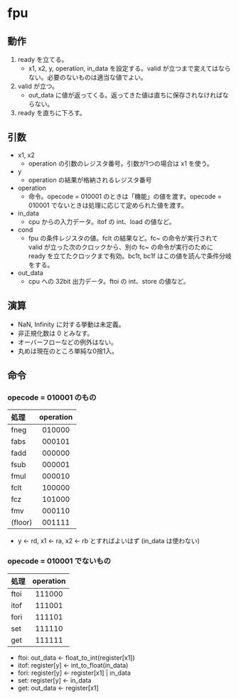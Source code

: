 # fpu

## 動作
1. ready を立てる。
    - x1, x2, y, operation, in_data を設定する。valid が立つまで変えてはならない。必要のないものは適当な値でよい。
1. valid が立つ。
    - out_data に値が返ってくる。返ってきた値は直ちに保存されなければならない。
1. ready を直ちに下ろす。

## 引数
- x1, x2
    - operation の引数のレジスタ番号。引数が1つの場合は x1 を使う。
- y
    - operation の結果が格納されるレジスタ番号
- operation
    - 命令。opecode = 010001 のときは「機能」の値を渡す。opecode = 010001 でないときは処理に応じて定められた値を渡す。
- in_data
    - cpu からの入力データ。itof の int、load の値など。
- cond
    - fpu の条件レジスタの値。fclt の結果など。fc~ の命令が実行されて valid が立った次のクロックから、別の fc~ の命令が実行のために ready を立てたクロックまで有効。bc1t, bc1f はこの値を読んで条件分岐をする。
- out_data
    - cpu への 32bit 出力データ。ftoi の int、store の値など。

## 演算
- NaN, Infinity に対する挙動は未定義。
- 非正規化数は 0 とみなす。
- オーバーフローなどの例外はない。
- 丸めは現在のところ単純な0捨1入。

## 命令
### opecode = 010001 のもの
|処理|operation|
|:--|:--:|
|fneg|010000|
|fabs|000101|
|fadd|000000|
|fsub|000001|
|fmul|000010|
|fclt|100000|
|fcz|101000|
|fmv|000110|
|(floor)|001111|

- y <- rd, x1 <- ra, x2 <- rb とすればよいはず (in_data は使わない)

### opecode = 010001 でないもの
|処理|operation|
|:--|:--:|
|ftoi|111000|
|itof|111001|
|fori|111101|
|set|111110|
|get|111111|

- ftoi: out_data <- float_to_int(register[x1])
- itof: register[y] <- int_to_float(in_data)
- fori: register[y] <- register[x1] | in_data
- set: register[y] <- in_data
- get: out_data <- register[x1]
